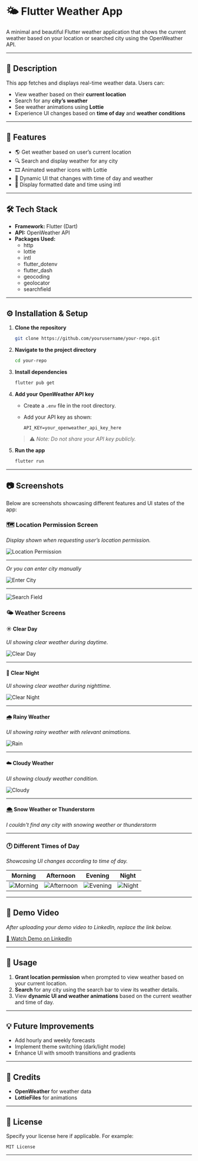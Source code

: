 # 🌤️ Flutter Weather App

A minimal and beautiful Flutter weather application that shows the current weather based on your location or searched city using the OpenWeather API.

---

## 📌 Description

This app fetches and displays real-time weather data. Users can:

- View weather based on their **current location**
- Search for any **city’s weather**
- See weather animations using **Lottie**
- Experience UI changes based on **time of day** and **weather conditions**

---

## 🚀 Features

- 🌎 Get weather based on user’s current location
- 🔍 Search and display weather for any city
- 🎞️ Animated weather icons with Lottie
- 🌅 Dynamic UI that changes with time of day and weather
- 📅 Display formatted date and time using intl

---

## 🛠️ Tech Stack

- **Framework:** Flutter (Dart)
- **API:** OpenWeather API
- **Packages Used:**
  - http
  - lottie
  - intl
  - flutter_dotenv
  - flutter_dash
  - geocoding
  - geolocator
  - searchfield

---

## ⚙️ Installation & Setup

1. **Clone the repository**

   ```bash
   git clone https://github.com/yourusername/your-repo.git
   ```

2. **Navigate to the project directory**

   ```bash
   cd your-repo
   ```

3. **Install dependencies**

   ```bash
   flutter pub get
   ```

4. **Add your OpenWeather API key**

    * Create a `.env` file in the root directory.

    * Add your API key as shown:

      ```
      API_KEY=your_openweather_api_key_here
      ```

   > ⚠️ *Note: Do not share your API key publicly.*

5. **Run the app**

   ```bash
   flutter run
   ```

---

## 📷 Screenshots

Below are screenshots showcasing different features and UI states of the app:

### 🗺️ Location Permission Screen

*Display shown when requesting user’s location permission.*

![Location Permission](assets/screenshots/get_location.jpg)

---
*Or you can enter city manually*

![Enter City](assets/screenshots/EnterCity.jpg)

---

![Search Field](assets/screenshots/TextField.jpg)


### 🌤️ Weather Screens

#### ☀️ Clear Day

*UI showing clear weather during daytime.*

![Clear Day](assets/screenshots/ClearDay.jpg)

---

#### 🌙 Clear Night

*UI showing clear weather during nighttime.*

![Clear Night](assets/screenshots/ClearNight.jpg)

---

#### 🌧️ Rainy Weather

*UI showing rainy weather with relevant animations.*

![Rain](assets/screenshots/RainyWeather.jpg)

---

#### ☁️ Cloudy Weather

*UI showing cloudy weather condition.*

![Cloudy](assets/screenshots/CloudyWeather.jpg)

---

#### 🌨️ Snow Weather or Thunderstorm

*I couldn't find any city with snowing weather or thunderstorm*



---

### 🕐 Different Times of Day

*Showcasing UI changes according to time of day.*

| Morning                                    | Afternoon                                      | Evening      | Night      |
| ------------------------------------------ | ---------------------------------------------- | ------------ | ---------- |
| ![Morning](assets/screenshots/Morning.jpg) | ![Afternoon](assets/screenshots/Afternoon.jpg) | ![Evening](assets/screenshots/Evening.jpg) | ![Night](assets/screenshots/Night.jpg) |

---

## 🎥 Demo Video

*After uploading your demo video to LinkedIn, replace the link below.*

[🔗 Watch Demo on LinkedIn](YOUR_LINKEDIN_VIDEO_URL_HERE)

---

## 📄 Usage

1. **Grant location permission** when prompted to view weather based on your current location.
2. **Search** for any city using the search bar to view its weather details.
3. View **dynamic UI and weather animations** based on the current weather and time of day.

---

## 💡 Future Improvements

* Add hourly and weekly forecasts
* Implement theme switching (dark/light mode)
* Enhance UI with smooth transitions and gradients

---

## 🤝 Credits

* **OpenWeather** for weather data
* **LottieFiles** for animations

---

## 📜 License

Specify your license here if applicable.
For example:

```
MIT License
```

---

```
